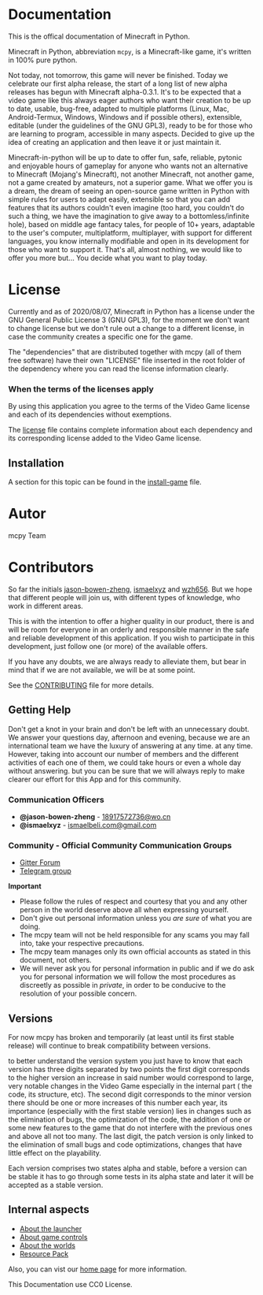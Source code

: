 # Documentation
This is the offical documentation of Minecraft in Python.

Minecraft in Python, abbreviation `mcpy`, is a Minecraft-like game, it's written in 100% pure python.

Not today, not tomorrow, this game will never be finished. Today we celebrate our first alpha release,
the start of a long list of new alpha releases has begun with Minecraft alpha-0.3.1.
It's to be expected that a video game like this always eager authors who want their creation to be up to date,
usable, bug-free, adapted to multiple platforms (Linux, Mac, Android-Termux, Windows, Windows
and if possible others), extensible, editable (under the guidelines of the GNU GPL3), ready to be
for those who are learning to program, accessible in many aspects. Decided to give up the idea of creating
an application and then leave it or just maintain it.

Minecraft-in-python will be up to date to offer fun, safe, reliable, pytonic and enjoyable
hours of gameplay for anyone who wants not an alternative to Minecraft (Mojang's Minecraft), not another
Minecraft, not another game, not a game created by amateurs, not a superior game.
What we offer you is a dream, the dream of seeing an open-source game written in Python with
simple rules for users to adapt easily, extensible so that you can add features that its authors
couldn't even imagine (too hard, you couldn't do such a thing, we have the imagination
to give away to a bottomless/infinite hole), based on middle age fantacy tales,  for people of 10+ years,
adaptable to the user's computer, multiplatform, multiplayer, with support for different languages, you
know internally modifiable and open in its development for those who want to support it. That's all, almost
nothing, we would like to offer you more but... You decide what you want to play today.

# License
Currently and as of 2020/08/07, Minecraft in Python has a license under the
GNU General Public License 3 (GNU GPL3), for the moment we don't want to change license but we don't rule out
a change to a different license, in case the community creates a specific one for the game.

The "dependencies" that are distributed together with mcpy (all of them free software)
have their own "LICENSE" file inserted in the root folder of the dependency where you can read the license
information clearly.

### When the terms of the licenses apply
By using this application you agree to the terms of the Video Game license and each of its dependencies
without exemptions.

The [license](about/license.md) file contains complete information about each dependency and its corresponding
license added to the Video Game license.

## Installation
A section for this topic can be found in the [install-game](install-game.md) file.

# Autor
mcpy Team


# Contributors
So far the initials [jason-bowen-zheng](https://github.com/jason-bowen-zheng), [ismaelxyz](https://github.com/ismaelxyz) and
[wzh656](https://github.com/wzh656). But we hope that different people will join us, with different types of knowledge,
who work in different areas.

This is with the intention to offer a higher quality in our product, there is and will be room for everyone in an
orderly and responsible manner in the safe and reliable development of this application.
If you wish to participate in this development, just follow one (or more) of the available offers.

If you have any doubts, we are always ready to alleviate them, but bear in mind that if we are not available, we will be at
some point.

See the [CONTRIBUTING](about/contributing.md) file for more details.

## Getting Help
Don't get a knot in your brain and don't be left with an unnecessary doubt. We answer your questions day, afternoon and
evening, because we are an international team we have the luxury of answering at any time.
at any time. However, taking into account our number of members and the different activities of each one of them, we
could take hours or even a whole day without answering. but you can be sure that we will always reply to make clearer
our effort for this App and for this community.

### Communication Officers

- **@jason-bowen-zheng** - <18917572736@wo.cn>
- **@ismaelxyz** - <ismaelbeli.com@gmail.com>


### Community - Official Community Communication Groups

- [Gitter Forum](https://gitter.im/Minecraft-in-python/community)
- [Telegram group](https://t.me/minecraft-in-python)

**Important**

- Please follow the rules of respect and courtesy that you and any other person in the world deserve above all when expressing yourself.
- Don't give out personal information unless you *are sure* of what you are doing.
- The mcpy team will not be held responsible for any scams you may fall into,
take your respective precautions.
- The mcpy team manages only its own official accounts as stated in this document, not others.
- We will never ask you for personal information in public and if we do ask you for personal information we will follow the most
procedures as discreetly as possible in *private*, in order to be conducive to the resolution of your possible
concern.

## Versions
For now mcpy has broken and temporarily (at least until its first stable release) will continue to break
compatibility between versions.

to better understand the version system you just have to know that each version has three digits
separated by two points the first digit corresponds to the higher version an increase in said number
would correspond to large, very notable changes in the Video Game especially in the internal part (
the code, its structure, etc).
The second digit corresponds to the minor version there should be one or more increases of this
number each year, its importance (especially with the first stable version) lies in changes
such as the elimination of bugs, the optimization of the code, the addition of one or some new features
to the game that do not interfere with the previous ones and above all not too many. The last digit, the patch
version is only linked to the elimination of small bugs and code optimizations,
changes that have little effect on the playability.

Each version comprises two states alpha and stable, before a version can be stable
it has to go through some tests in its alpha state and later it will be accepted
as a stable version.

## Internal aspects

- [About the launcher](launcher.md)
- [About game controls](game/control-player.md)
- [About the worlds](game/world.md)
- [Resource Pack](pack-res.md)

Also, you can vist our [home page](https://minecraft-in-python.github.io) for more information.

This Documentation use CC0 License.
